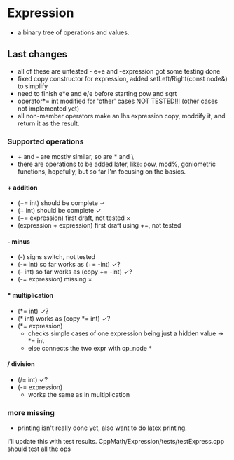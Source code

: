 # Expression  

- a binary tree of operations and values.

## Last changes

- all of these are untested - e+e and -expression got some testing done
- fixed copy constructor for expression, added setLeft/Right(const node&) to simplify
- need to finish e*e and e/e before starting pow and sqrt
- operator\*= int modified for 'other' cases NOT TESTED!!! (other cases not implemented yet)
- all non-member operators make an lhs expression copy, moddify it, and return it as the result.

### Supported operations

- \+ and \- are mostly similar, so are \* and \\
- there are operations to be added later, like: pow, mod%, goniometric functions, hopefully, but so far I'm focusing on the basics.

#### \+ addition  

- (\+= int) should be complete $\checkmark$
- (\+ int) should be complete $\checkmark$
- (\+= expression) first draft, not tested $\times$
- (expression \+ expression) first draft using \+=, not tested

#### \- minus

- (\-) signs switch, not tested
- (\-= int) so far works as (\+= -int) $✓$?
- (\- int) so far works as (copy \+= -int) $✓$?
- (\-= expression) missing $\times$

#### \* multiplication  

- (\*= int) $\checkmark$?  
- (\* int) works as (copy \*= int) $\checkmark$?
- (\*= expression)
  - checks simple cases of one expression being just a hidden value -> \*= int
  - else connects the two expr with op_node \*

#### / division  

- (\/= int) $\checkmark$?  
- (\-= expression)
  - works the same as in multiplication

### more missing

- printing isn't really done yet, also want to do latex printing.

I'll update this with test results. CppMath/Expression/tests/testExpress.cpp should test all the ops
